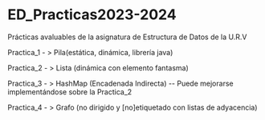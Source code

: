 # ED_Practicas2023-2024
Prácticas avaluables de la asignatura de Estructura de Datos de la U.R.V

Practica_1 - > Pila(estática, dinámica, librería java)

Practica_2 - > Lista (dinámica con elemento fantasma)

Practica_3 - > HashMap (Encadenada Indirecta)
  -- Puede mejorarse implementándose sobre la Practica_2

Practica_4 - > Grafo (no dirigido y [no]etiquetado con listas de adyacencia)
